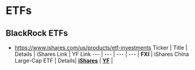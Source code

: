 # ETFs

## BlackRock ETFs
- https://www.ishares.com/us/products/etf-investments
Ticker | Title | Details | iShares Link | YF Link
--- | --- | --- | ---
| **FXI** | iShares China Large-Cap ETF  | Details| **[iShares](https://www.ishares.com/us/products/239536/ishares-china-largecap-etf)** | **[YF](https://finance.yahoo.com/quote/FXI)** |

